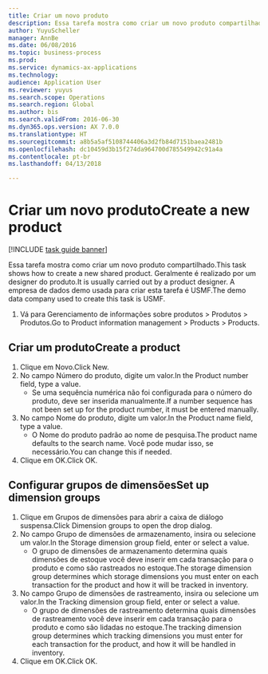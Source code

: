 ```yaml
--- 
title: Criar um novo produto
description: Essa tarefa mostra como criar um novo produto compartilhado.
author: YuyuScheller
manager: AnnBe
ms.date: 06/08/2016
ms.topic: business-process
ms.prod: 
ms.service: dynamics-ax-applications
ms.technology: 
audience: Application User
ms.reviewer: yuyus
ms.search.scope: Operations
ms.search.region: Global
ms.author: bis
ms.search.validFrom: 2016-06-30
ms.dyn365.ops.version: AX 7.0.0
ms.translationtype: HT
ms.sourcegitcommit: a8b5a5af5108744406a3d2fb84d7151baea2481b
ms.openlocfilehash: dc10459d3b15f274da964700d785549942c91a4a
ms.contentlocale: pt-br
ms.lasthandoff: 04/13/2018

---
```

# <a name="create-a-new-product"></a><span data-ttu-id="a97c6-103">Criar um novo produto</span><span class="sxs-lookup"><span data-stu-id="a97c6-103">Create a new product</span></span>

[!INCLUDE [task guide banner](../../includes/task-guide-banner.md)]

<span data-ttu-id="a97c6-104">Essa tarefa mostra como criar um novo produto compartilhado.</span><span class="sxs-lookup"><span data-stu-id="a97c6-104">This task shows how to create a new shared product.</span></span> <span data-ttu-id="a97c6-105">Geralmente é realizado por um designer do produto.</span><span class="sxs-lookup"><span data-stu-id="a97c6-105">It is usually carried out by a product designer.</span></span> <span data-ttu-id="a97c6-106">A empresa de dados demo usada para criar esta tarefa é USMF.</span><span class="sxs-lookup"><span data-stu-id="a97c6-106">The demo data company used to create this task is USMF.</span></span>

1. <span data-ttu-id="a97c6-107">Vá para Gerenciamento de informações sobre produtos > Produtos > Produtos.</span><span class="sxs-lookup"><span data-stu-id="a97c6-107">Go to Product information management > Products > Products.</span></span>

## <a name="create-a-product"></a><span data-ttu-id="a97c6-108">Criar um produto</span><span class="sxs-lookup"><span data-stu-id="a97c6-108">Create a product</span></span>
1. <span data-ttu-id="a97c6-109">Clique em Novo.</span><span class="sxs-lookup"><span data-stu-id="a97c6-109">Click New.</span></span>
2. <span data-ttu-id="a97c6-110">No campo Número do produto, digite um valor.</span><span class="sxs-lookup"><span data-stu-id="a97c6-110">In the Product number field, type a value.</span></span>
    * <span data-ttu-id="a97c6-111">Se uma sequência numérica não foi configurada para o número do produto, deve ser inserida manualmente.</span><span class="sxs-lookup"><span data-stu-id="a97c6-111">If a number sequence has not been set up for the product number, it must be entered manually.</span></span>  
3. <span data-ttu-id="a97c6-112">No campo Nome do produto, digite um valor.</span><span class="sxs-lookup"><span data-stu-id="a97c6-112">In the Product name field, type a value.</span></span>
    * <span data-ttu-id="a97c6-113">O Nome do produto padrão ao nome de pesquisa.</span><span class="sxs-lookup"><span data-stu-id="a97c6-113">The product name defaults to the search name.</span></span> <span data-ttu-id="a97c6-114">Você pode mudar isso, se necessário.</span><span class="sxs-lookup"><span data-stu-id="a97c6-114">You can change this if needed.</span></span>  
4. <span data-ttu-id="a97c6-115">Clique em OK.</span><span class="sxs-lookup"><span data-stu-id="a97c6-115">Click OK.</span></span>

## <a name="set-up-dimension-groups"></a><span data-ttu-id="a97c6-116">Configurar grupos de dimensões</span><span class="sxs-lookup"><span data-stu-id="a97c6-116">Set up dimension groups</span></span>
1. <span data-ttu-id="a97c6-117">Clique em Grupos de dimensões para abrir a caixa de diálogo suspensa.</span><span class="sxs-lookup"><span data-stu-id="a97c6-117">Click Dimension groups to open the drop dialog.</span></span>
2. <span data-ttu-id="a97c6-118">No campo Grupo de dimensões de armazenamento, insira ou selecione um valor.</span><span class="sxs-lookup"><span data-stu-id="a97c6-118">In the Storage dimension group field, enter or select a value.</span></span>
    * <span data-ttu-id="a97c6-119">O grupo de dimensões de armazenamento determina quais dimensões de estoque você deve inserir em cada transação para o produto e como são rastreados no estoque.</span><span class="sxs-lookup"><span data-stu-id="a97c6-119">The storage dimension group determines which storage dimensions you must enter on each transaction for the product and how it will be tracked in inventory.</span></span>  
3. <span data-ttu-id="a97c6-120">No campo Grupo de dimensões de rastreamento, insira ou selecione um valor.</span><span class="sxs-lookup"><span data-stu-id="a97c6-120">In the Tracking dimension group field, enter or select a value.</span></span>
    * <span data-ttu-id="a97c6-121">O grupo de dimensões de rastreamento determina quais dimensões de rastreamento você deve inserir em cada transação para o produto e como são lidadas no estoque.</span><span class="sxs-lookup"><span data-stu-id="a97c6-121">The tracking dimension group determines which tracking dimensions you must enter for each transaction for the product, and how it will be handled in inventory.</span></span>  
4. <span data-ttu-id="a97c6-122">Clique em OK.</span><span class="sxs-lookup"><span data-stu-id="a97c6-122">Click OK.</span></span>


